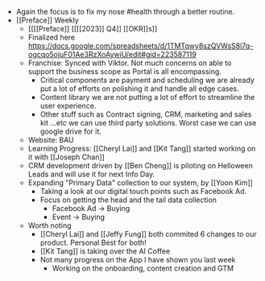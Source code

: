 - Again the focus is to fix my nose #health through a better routine.
- [[Preface]] Weekly
    - [[[[Preface]] [[[[2023]] Q4]] [[OKR]]s]]
    - Finalized here https://docs.google.com/spreadsheets/d/1TMTqwy8szQVWsS8l7q-ogcqo5ojuF01Ae3RzXoAywiU/edit#gid=223587119
    - Franchise: Synced with Viktor. Not much concerns on able to support the business scope as Portal is all encompassing.
        - Critical components are payment and scheduling we are already put a lot of efforts on polishing it and handle all edge cases.
        - Content library we are not putting a lot of effort to streamline the user experience.
        - Other stuff such as Contract signing, CRM, marketing and sales kit ...etc we can use third party solutions. Worst case we can use google drive for it.
    - Website: BAU
    - Learning Progress: [[Cheryl Lai]] and [[Kit Tang]] started working on it with [[Joseph Chan]]
    - CRM development driven by [[Ben Cheng]] is piloting on Helloween Leads and will use it for next Info Day.
    - Expanding "Primary Data" collection to our system, by [[Yoon Kim]]
        - Taking a look at our digital touch points such as Facebook Ad.
        - Focus on getting the head and the tail data collection
            - Facebook Ad -> Buying
            - Event -> Buying
    - Worth noting
        - [[Cheryl Lai]] and [[Jeffy Fung]] both commited 6 changes to our product. Personal Best for both!
        - [[Kit Tang]] is taking over the AI Coffee
        - Not many progress on the App I have shown you last week
            - Working on the onboarding, content creation and GTM
